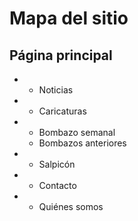 # Mapa del sitio

## Página principal  
+ -  Noticias

+ -  Caricaturas

+ -  Bombazo semanal 

   + Bombazos anteriores 
   
+ -  Salpicón 

+ -  Contacto 

+ -  Quiénes somos 
